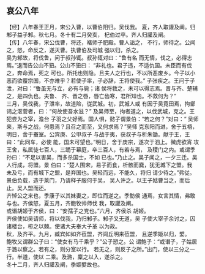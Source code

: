 ## 哀公八年

【经】八年春王正月，宋公入曹，以曹伯阳归。吴伐我。
夏，齐人取讙及阐。归邾子益子邾。秋七月。冬十有二月癸亥，
杞伯过卒。齐人归讙及阐。  
【传】八年春，宋公伐曹，将还，褚师子肥殿。曹人诟之，
不行，师待之。公闻之，怒，命反之，遂灭曹。执曹伯及司城
强以归，杀之。  
吴为邾故，将伐鲁，问于叔孙辄。叔孙辄对曰：“鲁有名
而无情，伐之，必得志焉。”退而告公山不狃。公山不狃曰：
“非礼也。君子违，不适仇国。未臣而有伐之，奔命焉，死之
可也。所托也则隐。且夫人之行也，不以所恶废乡。今子以小
恶而欲覆宗国，不亦难乎？若使子率，子必辞，王将使我。”
子张疾之。王问于子泄，对曰：“鲁虽无与立，必有与毙；诸
侯将救之，未可以得志焉。晋与齐、楚辅之，是四仇也。夫鲁、
齐、晋之唇，唇亡齿寒，君所知也。不救何为？”  
三月，吴伐我，子泄率，故道险，従武城。初，武城人或
有因于吴竟田焉，拘鄫谒之沤菅者，曰：“何故使吾水滋？”
及吴师至，拘者道之，以伐武城，克之。王犯尝为之宰，澹台
子羽之父好焉。国人惧，懿子谓景伯：“若之何？”对曰：“
吴师来，斯与之战，何患焉？且召之而至，又何求焉？”吴师
克东阳而进，舍于五梧，明日，舍于蚕室。公宾庚、公甲叔子
与战于夷，获叔子与析朱锄。献于王，王曰：“此同车，必使
能，国未可望也。”明日，舍于庚宗，遂次于泗上。微虎欲宵
攻王舍，私属徒七百人，三踊于幕庭，卒三百人，有若与焉，
及稷门之内。或谓季孙曰：“不足以害吴，而多杀国士，不如
已也。”乃止之。吴子闻之，一夕三迁。吴人行成，将盟。景
伯曰：“楚人围宋，易子而食，析骸而爨，犹无城下之盟。我
未及亏，而有城下之盟，是弃国也。吴轻而远，不能久，将归
请少待之。”弗従。景伯负载，造于莱门，乃请释子服何于吴，
吴人许之。以王子姑曹当之，而后止。吴人盟而还。  
齐悼公之来也，季康子以其妹妻之，即位而逆之。季鲂侯
通焉，女言其情，弗敢与也。齐侯怒，夏五月，齐鲍牧帅师伐
我，取讙及阐。  
或谮胡姬于齐侯，曰：“安孺子之党也。”六月，齐侯杀
胡姬。  
齐侯使如吴请师，将以伐我，乃归邾子。邾子又无道，吴
子使大宰子余讨之，囚诸楼台，栫之以棘。使诸大夫奉大子革
以为政。  
秋，及齐平。九月，臧宾如如齐莅盟，齐闾丘明来莅盟，
且逆季姬以归，嬖。  
鲍牧又谓群公子曰：“使女有马千乘乎？”公子愬之。公
谓鲍子：“或谮子，子姑居于潞以察之。若有之，则分室以行。
若无之，则反子之所。”出门，使以三分之一行。半道，使以
二乘。及潞，麇之以入，遂杀之。  
冬十二月，齐人归讙及阐，季姬嬖故也。  

